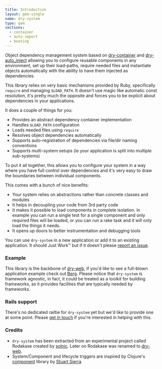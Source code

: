 ```yaml
---
title: Introduction
layout: gem-single
name: dry-system
type: gem
sections:
  - container
  - auto-import
  - booting
---
```


Object dependency management system based on [dry-container](/gems/dry-container) and [dry-auto_inject](/gems/dry-auto_inject) allowing you to configure reusable components in any environment, set up their load-paths, require needed files and instantiate objects automatically with the ability to have them injected as dependencies.

This library relies on very basic mechanisms provided by Ruby, specifically `require` and managing `$LOAD_PATH`. It doesn't use magic like automatic const resolution, it's pretty much the opposite and forces you to be explicit about dependencies in your applications.

It does a couple of things for you:

* Provides an abstract dependency container implementation
* Handles `$LOAD_PATH` configuration
* Loads needed files using `require`
* Resolves object dependencies automatically
* Supports auto-registration of dependencies via file/dir naming conventions
* Supports multi-system setups (ie your application is split into multiple sub-systems)

To put it all together, this allows you to configure your system in a way where you have full control over dependencies and it's very easy to draw the boundaries between individual components.

This comes with a bunch of nice benefits:

* Your system relies on abstractions rather than concrete classes and modules
* It helps in decoupling your code from 3rd party code
* It makes it possible to load components in complete isolation. In example you can run a single test for a single component and only required files will be loaded, or you can run a rake task and it will only load the things it needs.
* It opens up doors to better instrumentation and debugging tools

You can use `dry-system` in a new application or add it to an existing application. It should Just Work™ but if it doesn't please [report an issue](https://github.com/dry-rb/dry-system/issues).

### Example

This library is the backbone of [dry-web](https://github.com/dry-rb/dry-web), if you'd like to see a full-blown application example check out [Berg](https://github.com/icelab/berg). Please notice that `dry-system` is framework agnostic, in fact, it could be treated as a toolkit for building frameworks, as it provides facilities that are typically needed by frameworks.

### Rails support

There's no dedicated railtie for `dry-system` yet but we'd like to provide one at some point. Please [get in touch](https://gitter.im/dry-rb/chat) if you're interested in helping with this.

### Credits

* `dry-system` has been extracted from an experimental project called Rodakase created by [solnic](https://github.com/solnic). Later on Rodakase was renamed to [dry-web](https://github.com/dry-rb/dry-web).
* System/Component and lifecycle triggers are inspired by Clojure's [component](https://github.com/stuartsierra/component) library by [Stuart Sierra](https://github.com/stuartsierra)

